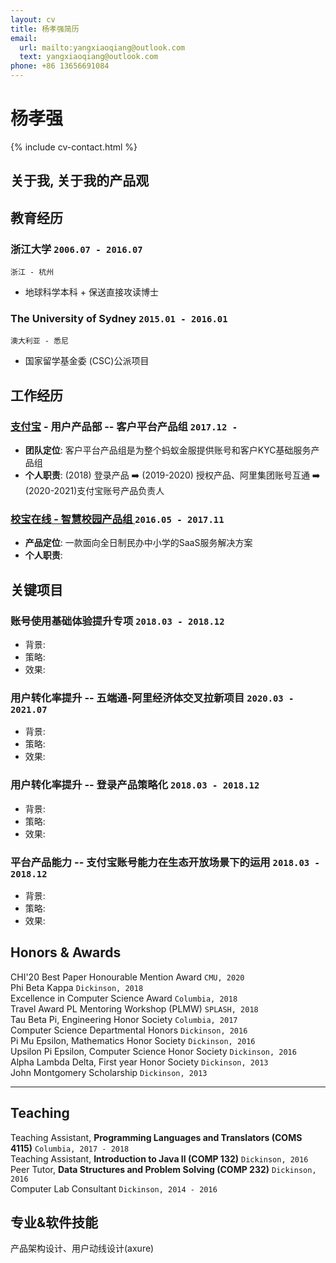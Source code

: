```yaml
---
layout: cv
title: 杨孝强简历
email:
  url: mailto:yangxiaoqiang@outlook.com
  text: yangxiaoqiang@outlook.com
phone: +86 13656691084
---
```


# **杨孝强**

<!--
include contact information from the front matter
Supported arguments:

    - homepage: url, text
        - phone
        - email
-->

{% include cv-contact.html %}

##  关于我, 关于我的产品观



## 教育经历

### **浙江大学** `2006.07 - 2016.07`

```
浙江 - 杭州
```
- 地球科学本科 + 保送直接攻读博士

### **The University of Sydney** `2015.01 - 2016.01`

```
澳大利亚 - 悉尼
```
- 国家留学基金委 (CSC)公派项目



## 工作经历

### **[支付宝](https://ab.alipay.com)** - 用户产品部 -- 客户平台产品组  `2017.12 -`
- __团队定位__: 客户平台产品组是为整个蚂蚁金服提供账号和客户KYC基础服务产品组<br>
- __个人职责__: (2018) 登录产品 ➡️ (2019-2020) 授权产品、阿里集团账号互通 ➡️ (2020-2021)支付宝账号产品负责人


###  [**校宝在线** - 智慧校园产品组 ](https://xiaobaoonline.com/sis)   `2016.05 - 2017.11`
- __产品定位__: 一款面向全日制民办中小学的SaaS服务解决方案
- __个人职责__: 
	
## 关键项目
### 账号使用基础体验提升专项 `2018.03 - 2018.12`
- 背景:
- 策略: 
- 效果: 

### **用户转化率提升 -- 五端通-阿里经济体交叉拉新项目**  `2020.03 - 2021.07`
- 背景:
- 策略: 
- 效果:

### **用户转化率提升 -- 登录产品策略化** `2018.03 - 2018.12`
- 背景:
- 策略: 
- 效果: 

### **平台产品能力 -- 支付宝账号能力在生态开放场景下的运用** `2018.03 - 2018.12`
- 背景:
- 策略: 
- 效果: 




### 

## Honors & Awards

CHI'20 Best Paper Honourable Mention Award `CMU, 2020` <br>
Phi Beta Kappa `Dickinson, 2018` <br>
Excellence in Computer Science Award `Columbia, 2018` <br>
Travel Award PL Mentoring Workshop (PLMW) `SPLASH, 2018` <br>
Tau Beta Pi, Engineering Honor Society `Columbia, 2017` <br>
Computer Science Departmental Honors `Dickinson, 2016` <br>
Pi Mu Epsilon, Mathematics Honor Society `Dickinson, 2016` <br>
Upsilon Pi Epsilon, Computer Science Honor Society `Dickinson, 2016` <br>
Alpha Lambda Delta, First year Honor Society `Dickinson, 2013`<br>
John Montgomery Scholarship `Dickinson, 2013` <br>

---

## Teaching

Teaching Assistant, **Programming Languages and Translators (COMS 4115)** `Columbia, 2017 - 2018` <br>
Teaching Assistant, **Introduction to Java II (COMP 132)** `Dickinson, 2016` <br>
Peer Tutor, **Data Structures and Problem Solving (COMP 232)** `Dickinson, 2016` <br>
Computer Lab Consultant `Dickinson, 2014 - 2016` <br>


## 专业&软件技能

产品架构设计、用户动线设计(axure)


<!-- ### Footer

Last updated: May 2021 -->
